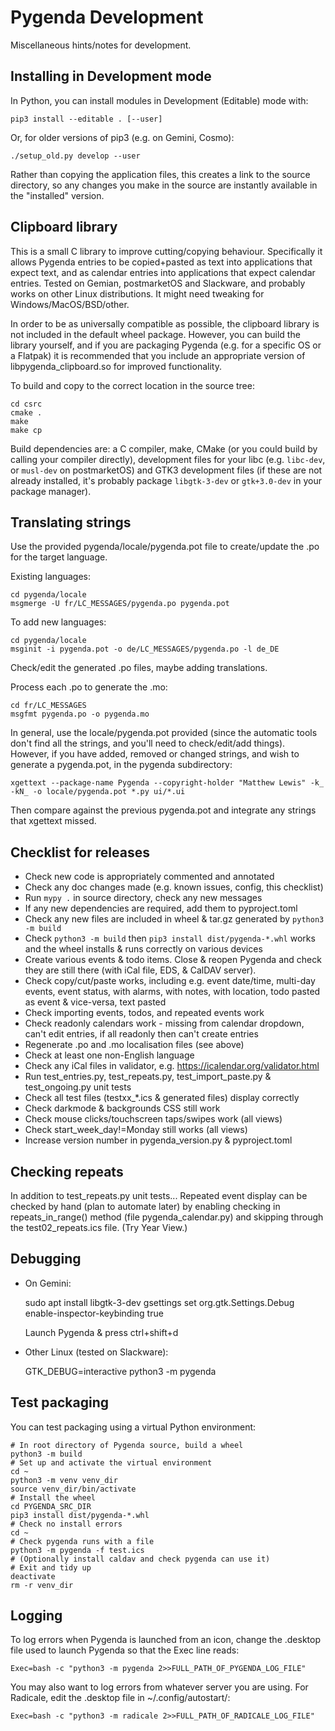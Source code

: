 Pygenda Development
===================
Miscellaneous hints/notes for development.

Installing in Development mode
------------------------------
In Python, you can install modules in Development (Editable) mode with:

    pip3 install --editable . [--user]

Or, for older versions of pip3 (e.g. on Gemini, Cosmo):

    ./setup_old.py develop --user

Rather than copying the application files, this creates a link to the
source directory, so any changes you make in the source are instantly
available in the "installed" version.

Clipboard library
-----------------
This is a small C library to improve cutting/copying behaviour.
Specifically it allows Pygenda entries to be copied+pasted as text
into applications that expect text, and as calendar entries into
applications that expect calendar entries. Tested on Gemian,
postmarketOS and Slackware, and probably works on other Linux
distributions. It might need tweaking for Windows/MacOS/BSD/other.

In order to be as universally compatible as possible, the clipboard
library is not included in the default wheel package. However, you can
build the library yourself, and if you are packaging Pygenda (e.g. for
a specific OS or a Flatpak) it is recommended that you include an
appropriate version of libpygenda_clipboard.so for improved functionality.

To build and copy to the correct location in the source tree:

    cd csrc
    cmake .
    make
    make cp

Build dependencies are: a C compiler, make, CMake (or you could build
by calling your compiler directly), development files for your libc
(e.g. `libc-dev`, or `musl-dev` on postmarketOS) and GTK3 development
files (if these are not already installed, it's probably package
`libgtk-3-dev` or `gtk+3.0-dev` in your package manager).

Translating strings
-------------------
Use the provided pygenda/locale/pygenda.pot file to create/update the
.po for the target language.

Existing languages:

    cd pygenda/locale
    msgmerge -U fr/LC_MESSAGES/pygenda.po pygenda.pot

To add new languages:

    cd pygenda/locale
    msginit -i pygenda.pot -o de/LC_MESSAGES/pygenda.po -l de_DE

Check/edit the generated .po files, maybe adding translations.

Process each .po to generate the .mo:

    cd fr/LC_MESSAGES
    msgfmt pygenda.po -o pygenda.mo

In general, use the locale/pygenda.pot provided (since the automatic
tools don't find all the strings, and you'll need to check/edit/add
things). However, if you have added, removed or changed strings, and
wish to generate a pygenda.pot, in the pygenda subdirectory:

    xgettext --package-name Pygenda --copyright-holder "Matthew Lewis" -k_ -kN_ -o locale/pygenda.pot *.py ui/*.ui

Then compare against the previous pygenda.pot and integrate any
strings that xgettext missed.

Checklist for releases
----------------------
* Check new code is appropriately commented and annotated
* Check any doc changes made (e.g. known issues, config, this checklist)
* Run `mypy .` in source directory, check any new messages
* If any new dependencies are required, add them to pyproject.toml
* Check any new files are included in wheel & tar.gz generated by
  `python3 -m build`
* Check `python3 -m build` then `pip3 install dist/pygenda-*.whl` works
  and the wheel installs & runs correctly on various devices
* Create various events & todo items. Close & reopen Pygenda and check
  they are still there (with iCal file, EDS, & CalDAV server).
* Check copy/cut/paste works, including e.g. event date/time, multi-day events,
  event status, with alarms, with notes, with location, todo pasted as
  event & vice-versa, text pasted
* Check importing events, todos, and repeated events work
* Check readonly calendars work - missing from calendar dropdown, can't edit
  entries, if all readonly then can't create entries
* Regenerate .po and .mo localisation files (see above)
* Check at least one non-English language
* Check any iCal files in validator, e.g. https://icalendar.org/validator.html
* Run test_entries.py, test_repeats.py, test_import_paste.py & test_ongoing.py
  unit tests
* Check all test files (testxx_*.ics & generated files) display correctly
* Check darkmode & backgrounds CSS still work
* Check mouse clicks/touchscreen taps/swipes work (all views)
* Check start_week_day!=Monday still works (all views)
* Increase version number in pygenda_version.py & pyproject.toml

Checking repeats
----------------
In addition to test_repeats.py unit tests...
Repeated event display can be checked by hand (plan to automate later) by
enabling checking in repeats_in_range() method (file pygenda_calendar.py)
and skipping through the test02_repeats.ics file. (Try Year View.)

Debugging
---------
* On Gemini:

    sudo apt install libgtk-3-dev
    gsettings set org.gtk.Settings.Debug enable-inspector-keybinding true

  Launch Pygenda & press ctrl+shift+d

* Other Linux (tested on Slackware):

    GTK_DEBUG=interactive python3 -m pygenda

Test packaging
--------------
You can test packaging using a virtual Python environment:

    # In root directory of Pygenda source, build a wheel
    python3 -m build
    # Set up and activate the virtual environment
    cd ~
    python3 -m venv venv_dir
    source venv_dir/bin/activate
    # Install the wheel
    cd PYGENDA_SRC_DIR
    pip3 install dist/pygenda-*.whl
    # Check no install errors
    cd ~
    # Check pygenda runs with a file
    python3 -m pygenda -f test.ics
    # (Optionally install caldav and check pygenda can use it)
    # Exit and tidy up
    deactivate
    rm -r venv_dir

Logging
-------
To log errors when Pygenda is launched from an icon, change the
.desktop file used to launch Pygenda so that the Exec line reads:

    Exec=bash -c "python3 -m pygenda 2>>FULL_PATH_OF_PYGENDA_LOG_FILE"

You may also want to log errors from whatever server you are using.
For Radicale, edit the .desktop file in ~/.config/autostart/:

    Exec=bash -c "python3 -m radicale 2>>FULL_PATH_OF_RADICALE_LOG_FILE"
